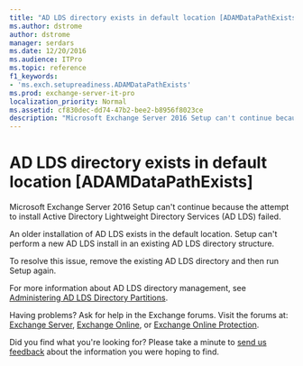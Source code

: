 ```yaml
---
title: "AD LDS directory exists in default location [ADAMDataPathExists]"
ms.author: dstrome
author: dstrome
manager: serdars
ms.date: 12/20/2016
ms.audience: ITPro
ms.topic: reference
f1_keywords:
- 'ms.exch.setupreadiness.ADAMDataPathExists'
ms.prod: exchange-server-it-pro
localization_priority: Normal
ms.assetid: cf830dec-dd74-47b2-bee2-b8956f8023ce
description: "Microsoft Exchange Server 2016 Setup can't continue because the attempt to install Active Directory Lightweight Directory Services (AD LDS) failed."
---
```


# AD LDS directory exists in default location [ADAMDataPathExists]

Microsoft Exchange Server 2016 Setup can't continue because the attempt to install Active Directory Lightweight Directory Services (AD LDS) failed.
  
An older installation of AD LDS exists in the default location. Setup can't perform a new AD LDS install in an existing AD LDS directory structure.
  
To resolve this issue, remove the existing AD LDS directory and then run Setup again.
  
For more information about AD LDS directory management, see [Administering AD LDS Directory Partitions](https://go.microsoft.com/fwlink/p/?LinkId=272302).
  
Having problems? Ask for help in the Exchange forums. Visit the forums at: [Exchange Server](https://go.microsoft.com/fwlink/p/?linkId=60612), [Exchange Online](https://go.microsoft.com/fwlink/p/?linkId=267542), or [Exchange Online Protection](https://go.microsoft.com/fwlink/p/?linkId=285351).
  
Did you find what you're looking for? Please take a minute to [send us feedback](mailto:ExchangeHelpFeedback@microsoft.com&subject=Exchange%202016%20help%20feedback&Body=Thanks%20for%20taking%20the%20time%20to%20send%20us%20feedback!%20We%20strive%20to%20respond%20to%20every%20message%20we%20receive,%20even%20though%20it%20might%20take%20us%20a%20while.%20Let%20us%20know%20what%20you%20think%20about%20Exchange%20content:%20What%20are%20we%20doing%20right%3F%20How%20can%20we%20make%20help%20better%3F%0APlease%20note%20that%20we're%20unable%20to%20respond%20to%20requests%20for%20support%20submitted%20via%20this%20email%20address.%20If%20you%20need%20help,%20please%20contact%20Exchange%20Server%20support%20at%20http://go.microsoft.com/fwlink/p/%3FLinkId=402506.%0AThanks!%0AThe%20Exchange%20Server%20Content%20Publishing%20team) about the information you were hoping to find.
  


